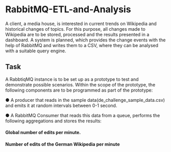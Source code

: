 # RabbitMQ-ETL-and-Analysis
A client, a media house, is interested in current trends on Wikipedia and historical changes of topics. 
For this purpose, all changes made to Wikipedia are to be stored, processed and the results presented in a dashboard.
A system is planned, which provides the change events with the help of RabbitMQ and writes them to a CSV,
where they can be analysed with a suitable query engine.

## Task
A RabbtiqMQ instance is to be set up as a prototype to test and demonstrate possible scenarios.
Within the scope of the prototype, the following components are to be programmed as part of the prototype:

● A producer that reads in the sample data(de_challenge_sample_data.csv) and emits it at random intervals between 0-1 second. 

● A RabbitMQ Consumer that reads this data from a queue, performs the following aggregations and stores the results:

#### Global number of edits per minute.
#### Number of edits of the German Wikipedia per minute
